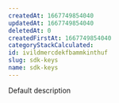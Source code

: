 ```yaml
---
createdAt: 1667749854040
updatedAt: 1667749854040
deletedAt: 0
createdFirstAt: 1667749854040
categoryStackCalculated: 
id: ivildmercdekfbammkinthuf
slug: sdk-keys
name: sdk-keys
---
```


Default description